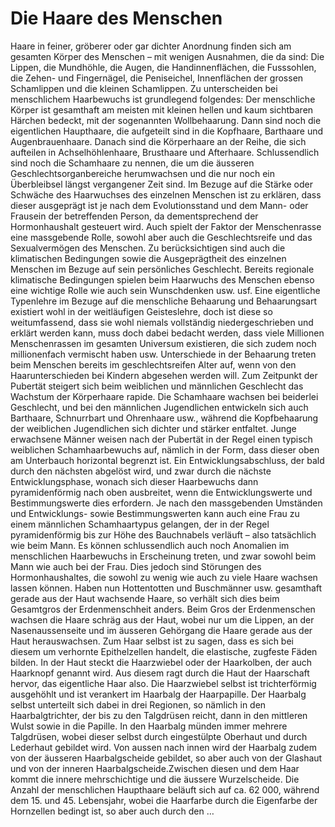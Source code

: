 # Die Haare des Menschen
Haare in feiner, gröberer oder gar dichter Anordnung finden sich am gesamten Körper des Menschen – mit wenigen Ausnahmen, die da sind: Die Lippen, die Mundhöhle, die Augen, die Handinnenflächen, die Fusssohlen, die Zehen- und Fingernägel, die Peniseichel, Innenflächen der grossen Schamlippen und die kleinen Schamlippen. Zu unterscheiden bei menschlichem Haarbewuchs ist grundlegend folgendes: Der menschliche Körper ist gesamthaft am meisten mit kleinen hellen und kaum sichtbaren Härchen bedeckt, mit der sogenannten Wollbehaarung. Dann sind noch die eigentlichen Haupthaare, die aufgeteilt sind in die Kopfhaare, Barthaare und Augenbrauenhaare. Danach sind die Körperhaare an der Reihe, die sich aufteilen in Achselhöhlenhaare, Brusthaare und Afterhaare. Schlussendlich sind noch die Schamhaare zu nennen, die um die äusseren Geschlechtsorganbereiche herumwachsen und die nur noch ein Überbleibsel längst vergangener Zeit sind.
Im Bezuge auf die Stärke oder Schwäche des Haarwuchses des einzelnen Menschen ist zu erklären, dass dieser ausgeprägt ist je nach dem Evolutionsstand und dem Mann- oder Frausein der betreffenden Person, da dementsprechend der Hormonhaushalt gesteuert wird. Auch spielt der Faktor der Menschenrasse eine massgebende Rolle, sowohl aber auch die Geschlechtsreife und das Sexualvermögen des Menschen. Zu berücksichtigen sind auch die klimatischen Bedingungen sowie die Ausgeprägtheit des einzelnen Menschen im Bezuge auf sein persönliches Geschlecht. Bereits regionale klimatische Bedingungen spielen beim Haarwuchs des Menschen ebenso eine wichtige Rolle wie auch sein Wunschdenken usw. usf.
Eine eigentliche Typenlehre im Bezuge auf die menschliche Behaarung und Behaarungsart existiert wohl in der weitläufigen Geisteslehre, doch ist diese so weitumfassend, dass sie wohl niemals vollständig niedergeschrieben und erklärt werden kann, muss doch dabei bedacht werden, dass viele Millionen Menschenrassen im gesamten Universum existieren, die sich zudem noch millionenfach vermischt haben usw.
Unterschiede in der Behaarung treten beim Menschen bereits im geschlechtsreifen Alter auf, wenn von den Haarunterschieden bei Kindern abgesehen werden will. Zum Zeitpunkt der Pubertät steigert sich beim weiblichen und männlichen Geschlecht das Wachstum der Körperhaare rapide. Die Schamhaare wachsen bei beiderlei Geschlecht, und bei den männlichen Jugendlichen entwickeln sich auch Barthaare, Schnurrbart und Ohrenhaare usw., während die Kopfbehaarung der weiblichen Jugendlichen sich dichter und stärker entfaltet. Junge erwachsene Männer weisen nach der Pubertät in der Regel einen typisch weiblichen Schamhaarbewuchs auf, nämlich in der Form, dass dieser oben am Unterbauch horizontal begrenzt ist. Ein Entwicklungsabschluss, der bald durch den nächsten abgelöst wird, und zwar durch die nächste Entwicklungsphase, wonach sich dieser Haarbewuchs dann pyramidenförmig nach oben ausbreitet, wenn die Entwicklungswerte und Bestimmungswerte dies erfordern. Je nach den massgebenden Umständen und Entwicklungs- sowie Bestimmungswerten kann auch eine Frau zu einem männlichen Schamhaartypus gelangen, der in der Regel pyramidenförmig bis zur Höhe des Bauchnabels verläuft – also tatsächlich wie beim Mann.
Es können schlussendlich auch noch Anomalien im menschlichen Haarbewuchs in Erscheinung treten, und zwar sowohl beim Mann wie auch bei der Frau. Dies jedoch sind Störungen des Hormonhaushaltes, die sowohl zu wenig wie auch zu viele Haare wachsen lassen können.
Haben nun Hottentotten und Buschmänner usw. gesamthaft gerade aus der Haut wachsende Haare, so verhält sich dies beim Gesamtgros der Erdenmenschheit anders. Beim Gros der Erdenmenschen wachsen die Haare schräg aus der Haut, wobei nur um die Lippen, an der Nasenaussenseite und im äusseren Gehörgang die Haare gerade aus der Haut herauswachsen.
Zum Haar selbst ist zu sagen, dass es sich bei diesem um verhornte Epithelzellen handelt, die elastische, zugfeste Fäden bilden. In der Haut steckt die Haarzwiebel oder der Haarkolben, der auch Haarknopf genannt wird. Aus diesem ragt durch die Haut der Haarschaft hervor, das eigentliche Haar also. Die Haarzwiebel selbst ist trichterförmig ausgehöhlt und ist verankert im Haarbalg der Haarpapille. Der Haarbalg selbst unterteilt sich dabei in drei Regionen, so nämlich in den Haarbalgtrichter, der bis zu den Talgdrüsen reicht, dann in den mittleren Wulst sowie in die Papille. In den Haarbalg münden immer mehrere Talgdrüsen, wobei dieser selbst durch eingestülpte Oberhaut und durch Lederhaut gebildet wird. Von aussen nach innen wird der Haarbalg zudem von der äusseren Haarbalgscheide gebildet, so aber auch von der Glashaut und von der inneren Haarbalgscheide.Zwischen diesen und dem Haar kommt die innere mehrschichtige und die äussere Wurzelscheide.
Die Anzahl der menschlichen Haupthaare beläuft sich auf ca. 62 000, während dem 15. und 45. Lebensjahr, wobei die Haarfarbe durch die Eigenfarbe der Hornzellen bedingt ist, so aber auch durch den …